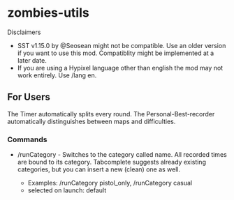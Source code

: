 # zombies-utils
Disclaimers
- SST v1.15.0 by @Seosean might not be compatible. Use an older version if you want to use this mod. Compatiblity might be implemented at a later date.
- If you are using a Hypixel language other than english the mod may not work entirely. Use /lang en.
## For Users
The Timer automatically splits every round. The Personal-Best-recorder automatically distinguishes between maps and difficulties.
### Commands
- /runCategory <name> - Switches to the category called name. All recorded times are bound to its category. Tabcomplete suggests already existing categories, but you can insert a new (clean) one as well.
  - Examples: /runCategory pistol_only, /runCategory casual
  - selected on launch: default
